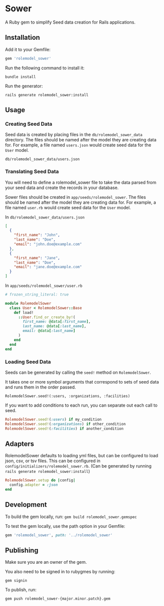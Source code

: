 # Sower

A Ruby gem to simplify Seed data creation for Rails applications.

## Installation

Add it to your Gemfile:

```ruby
gem 'rolemodel_sower'
```

Run the following command to install it:

```console
bundle install
```

Run the generator:

```console
rails generate rolemodel_sower:install
```

## Usage

### Creating Seed Data

Seed data is created by placing files in the `db/rolemodel_sower_data` directory. The files should be named after the model they are creating data for. For example, a file named `users.json` would create seed data for the `User` model.

`db/rolemodel_sower_data/users.json`

### Translating Seed Data

You will need to define a rolemodel_sower file to take the data parsed from your seed data and create the records in your database.

Sower files should be created in `app/seeds/rolemodel_sower`. The files should be named after the model they are creating data for. For example, a file named `user.rb` would create seed data for the `User` model.

In `db/rolemodel_sower_data/users.json`
```json
[
  {
    "first_name": "John",
    "last_name": "Doe",
    "email": "john.doe@example.com"
  },
  {
    "first_name": "Jane",
    "last_name": "Doe",
    "email": "jane.doe@example.com"
  }
]
```

In `app/seeds/rolemodel_sower/user.rb`
```ruby
# frozen_string_literal: true

module RolemodelSower
  class User < RolemodelSower::Base
    def load!
      ::User.find_or_create_by!(
        first_name: @data[:first_name],
        last_name: @data[:last_name],
        email: @data[:last_name]
      )
    end
  end
end
```

### Loading Seed Data

Seeds can be generated by calling the `seed!` method on `RolemodelSower`.

It takes one or more symbol arguments that correspond to sets of seed data and runs them in the order passed.

`RolemodelSower.seed!(:users, :organizations, :facilities)`

If you want to add conditions to each run, you can separate out each call to seed.

```ruby
RolemodelSower.seed!(:users) if my_condition
RolemodelSower.seed!(:organizations) if other_condition
RolemodelSower.seed!(:facilities) if another_condition
```

## Adapters

RolemodelSower defaults to loading yml files, but can be configured to load json, csv, or tsv files. This can be configured in `config/initializers/rolemodel_sower.rb`. (Can be generated by running `rails generate rolemodel_sower:install`)

```ruby
RolemodelSower.setup do |config|
  config.adapter = :json
end
```

## Development

To build the gem locally, run: `gem build rolemodel_sower.gemspec`

To test the gem locally, use the path option in your Gemfile:

```ruby
gem 'rolemodel_sower', path: '../rolemodel_sower'
```

## Publishing

Make sure you are an owner of the gem.

You also need to be signed in to rubygmes by running:

`gem signin`

To publish, run:

`gem push rolemodel_sower-{major.minor.patch}.gem`
